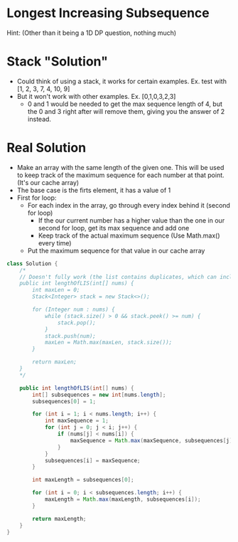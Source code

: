 # Longest Increasing Subsequence

Hint: (Other than it being a 1D DP question, nothing much)

# Stack "Solution"

- Could think of using a stack, it works for certain examples. Ex. test with [1, 2, 3, 7, 4, 10, 9]
- But it won't work with other examples. Ex. [0,1,0,3,2,3]
  - 0 and 1 would be needed to get the max sequence length of 4, but the 0 and 3 right after will remove them, giving you the answer of 2 instead.

# Real Solution

- Make an array with the same length of the given one. This will be used to keep track of the maximum sequence for each number at that point. (It's our cache array)
- The base case is the firts element, it has a value of 1
- First for loop:
  - For each index in the array, go through every index behind it (second for loop)
    - If the our current number has a higher value than the one in our second for loop, get its max sequence and add one
    - Keep track of the actual maximum sequence (Use Math.max() every time)
  - Put the maximum sequence for that value in our cache array


``` java
class Solution {
    /*
    // Doesn't fully work (the list contains duplicates, which can include duplicate of the smallest value, negating the possible beginning of the list)
    public int lengthOfLIS(int[] nums) {
        int maxLen = 0;
        Stack<Integer> stack = new Stack<>();

        for (Integer num : nums) {
            while (stack.size() > 0 && stack.peek() >= num) {
                stack.pop();
            }
            stack.push(num);
            maxLen = Math.max(maxLen, stack.size());
        }

        return maxLen;
    }
    */

    public int lengthOfLIS(int[] nums) {
        int[] subsequences = new int[nums.length];
        subsequences[0] = 1;

        for (int i = 1; i < nums.length; i++) {
            int maxSequence = 1;
            for (int j = 0; j < i; j++) {
                if (nums[j] < nums[i]) {
                    maxSequence = Math.max(maxSequence, subsequences[j] + 1);
                }
            }
            subsequences[i] = maxSequence;
        }

        int maxLength = subsequences[0];

        for (int i = 0; i < subsequences.length; i++) {
            maxLength = Math.max(maxLength, subsequences[i]);
        }

        return maxLength;
    }
}
